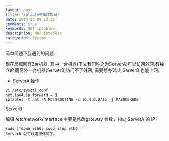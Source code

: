 ```yaml
---
layout: post
title: "iptable做NAT转发"
date: 2014-10-29 22:38
comments: true
keywords: NAT iptables
description: NAT iptables
categories: System
---
```


简单简述下我遇到的问题:

现在局域网有2台机器, 其中一台机器(下文我们称之为ServerA)可以访问外网,有独立IP,而另外一台机器(ServerB)访问不了外网, 需要想办法让 ServerB 也能上网。

* ServerA 操作

```
vi /etc/sysctl.conf
net.ipv4.ip_forward = 1
iptables -t nat -A POSTROUTING -s 10.4.0.0/16 -j MASQUERADE
```


ServerB

编辑 /etc/network/interface
主要是修改gateway 参数，指向 ServerA 的 IP

```
sudo ifdown eth0; sudo ifup eth0 ``` 
ServerB 就可以连接外网了。
